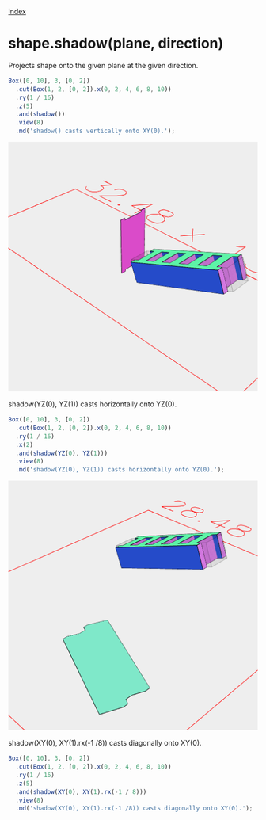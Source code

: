 [index](../../nb/api/index.md)
# shape.shadow(plane, direction)

Projects shape onto the given plane at the given direction.

```JavaScript
Box([0, 10], 3, [0, 2])
  .cut(Box(1, 2, [0, 2]).x(0, 2, 4, 6, 8, 10))
  .ry(1 / 16)
  .z(5)
  .and(shadow())
  .view(8)
  .md('shadow() casts vertically onto XY(0).');
```

![Image](shadow.md.$3_8.png)

shadow(YZ(0), YZ(1)) casts horizontally onto YZ(0).

```JavaScript
Box([0, 10], 3, [0, 2])
  .cut(Box(1, 2, [0, 2]).x(0, 2, 4, 6, 8, 10))
  .ry(1 / 16)
  .x(2)
  .and(shadow(YZ(0), YZ(1)))
  .view(8)
  .md('shadow(YZ(0), YZ(1)) casts horizontally onto YZ(0).');
```

![Image](shadow.md.$4_8.png)

shadow(XY(0), XY(1).rx(-1 /8)) casts diagonally onto XY(0).

```JavaScript
Box([0, 10], 3, [0, 2])
  .cut(Box(1, 2, [0, 2]).x(0, 2, 4, 6, 8, 10))
  .ry(1 / 16)
  .z(5)
  .and(shadow(XY(0), XY(1).rx(-1 / 8)))
  .view(8)
  .md('shadow(XY(0), XY(1).rx(-1 /8)) casts diagonally onto XY(0).');
```
